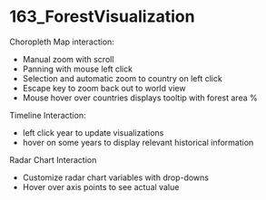 # 163_ForestVisualization

Choropleth Map interaction:
- Manual zoom with scroll 
- Panning with mouse left click 
- Selection and automatic zoom to country on left click 
- Escape key to zoom back out to world view 
- Mouse hover over countries displays tooltip with forest area %

Timeline Interaction:
- left click year to update visualizations 
- hover on some years to display relevant historical information 

Radar Chart Interaction
- Customize radar chart variables with drop-downs
- Hover over axis points to see actual value 